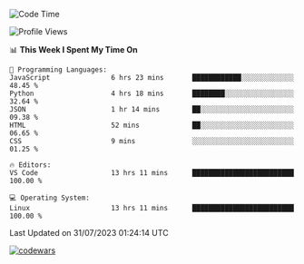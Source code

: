 <!--START_SECTION:waka-->
![Code Time](http://img.shields.io/badge/Code%20Time-253%20hrs%203%20mins-blue)

![Profile Views](http://img.shields.io/badge/Profile%20Views-25-blue)

📊 **This Week I Spent My Time On** 

```text
💬 Programming Languages: 
JavaScript               6 hrs 23 mins       ████████████░░░░░░░░░░░░░   48.45 % 
Python                   4 hrs 18 mins       ████████░░░░░░░░░░░░░░░░░   32.64 % 
JSON                     1 hr 14 mins        ██░░░░░░░░░░░░░░░░░░░░░░░   09.38 % 
HTML                     52 mins             ██░░░░░░░░░░░░░░░░░░░░░░░   06.65 % 
CSS                      9 mins              ░░░░░░░░░░░░░░░░░░░░░░░░░   01.25 % 

🔥 Editors: 
VS Code                  13 hrs 11 mins      █████████████████████████   100.00 % 

💻 Operating System: 
Linux                    13 hrs 11 mins      █████████████████████████   100.00 % 
```


 Last Updated on 31/07/2023 01:24:14 UTC
<!--END_SECTION:waka-->
[![codewars](https://www.codewars.com/users/Delitel/badges/large)](https://www.codewars.com/users/Delitel)   
